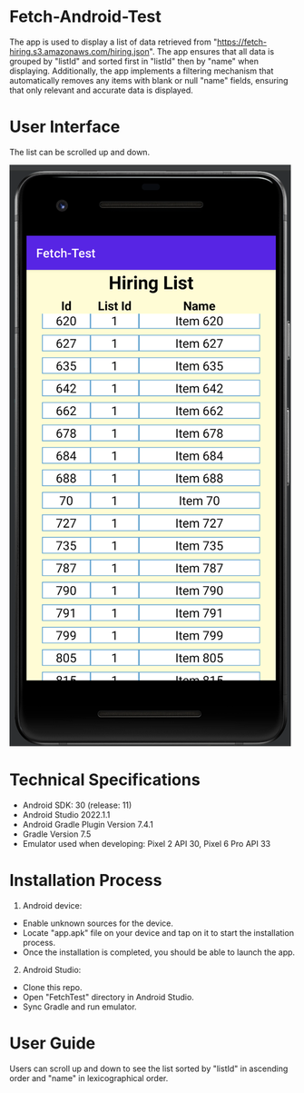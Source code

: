 # Fetch-Android-Test
The app is used to display a list of data retrieved from "https://fetch-hiring.s3.amazonaws.com/hiring.json". The app ensures that all data is grouped by "listId" and sorted first in "listId" then by "name" when displaying. Additionally, the app implements a filtering mechanism that automatically removes any items with blank or null "name" fields, ensuring that only relevant and accurate data is displayed.

# User Interface
The list can be scrolled up and down.

![user interface](./img/ui.png)

# Technical Specifications
 - Android SDK: 30 (release: 11)
 - Android Studio 2022.1.1
 - Android Gradle Plugin Version 7.4.1
 - Gradle Version 7.5
 - Emulator used when developing: Pixel 2 API 30, Pixel 6 Pro API 33
 
# Installation Process
 1. Android device:
  - Enable unknown sources for the device.
  - Locate "app.apk" file on your device and tap on it to start the installation process.
  - Once the installation is completed, you should be able to launch the app.
 2. Android Studio:
  - Clone this repo.
  - Open "FetchTest" directory in Android Studio.
  - Sync Gradle and run emulator.

# User Guide
Users can scroll up and down to see the list sorted by "listId" in ascending order and "name" in lexicographical order.

